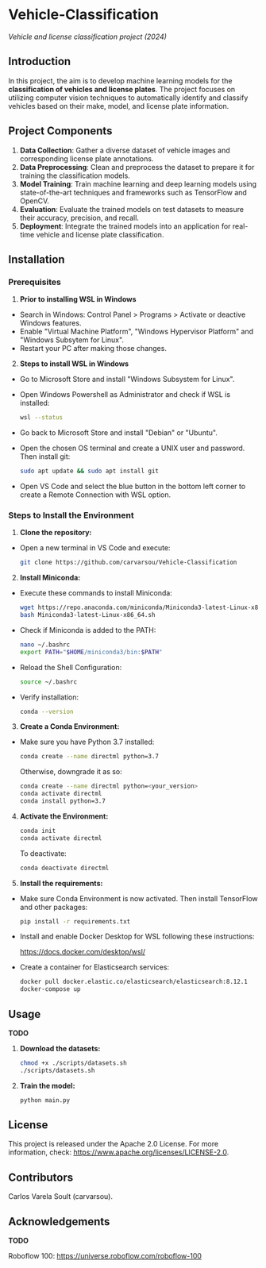 # Vehicle-Classification

*Vehicle and license classification project (2024)*

## Introduction

In this project, the aim is to develop machine learning models for the **classification of vehicles and license plates**. The project focuses on utilizing computer vision techniques to automatically identify and classify vehicles based on their make, model, and license plate information.

## Project Components
1. **Data Collection**: Gather a diverse dataset of vehicle images and corresponding license plate annotations.
2. **Data Preprocessing**: Clean and preprocess the dataset to prepare it for training the classification models.
3. **Model Training**: Train machine learning and deep learning models using state-of-the-art techniques and frameworks such as TensorFlow and OpenCV.
4. **Evaluation**: Evaluate the trained models on test datasets to measure their accuracy, precision, and recall.
5. **Deployment**: Integrate the trained models into an application for real-time vehicle and license plate classification.


## Installation

### Prerequisites

1. **Prior to installing WSL in Windows**
- Search in Windows: Control Panel > Programs > Activate or deactive Windows features.
- Enable "Virtual Machine Platform", "Windows Hypervisor Platform" and "Windows Subsytem for Linux".
- Restart your PC after making those changes.

2. **Steps to install WSL in Windows**
- Go to Microsoft Store and install "Windows Subsystem for Linux".
- Open Windows Powershell as Administrator and check if WSL is installed:

    ```bash
    wsl --status
    ```
- Go back to Microsoft Store and install "Debian" or "Ubuntu".
- Open the chosen OS terminal and create a UNIX user and password. Then install git:

    ```bash
    sudo apt update && sudo apt install git
    ```

- Open VS Code and select the blue button in the bottom left corner to create a Remote Connection with WSL option.

### Steps to Install the Environment

1. **Clone the repository:**

- Open a new terminal in VS Code and execute:

    ```bash
    git clone https://github.com/carvarsou/Vehicle-Classification
    ```

2. **Install Miniconda:**

- Execute these commands to install Miniconda:

    ```bash
    wget https://repo.anaconda.com/miniconda/Miniconda3-latest-Linux-x86_64.sh 
    bash Miniconda3-latest-Linux-x86_64.sh
    ```
- Check if Miniconda is added to the PATH:

    ```bash
    nano ~/.bashrc
    export PATH="$HOME/miniconda3/bin:$PATH"
    ```

- Reload the Shell Configuration:

    ```bash
    source ~/.bashrc
    ```

- Verify installation:

    ```bash
    conda --version
    ```

3. **Create a Conda Environment:**

- Make sure you have Python 3.7 installed:

    ```bash
    conda create --name directml python=3.7
    ```
  Otherwise, downgrade it as so:
    ```bash
    conda create --name directml python=<your_version>
    conda activate directml
    conda install python=3.7
    ```

4. **Activate the Environment:**

    ```bash
    conda init
    conda activate directml
    ```

    To deactivate:

    ```bash
    conda deactivate directml
    ```

5. **Install the requirements:**

- Make sure Conda Environment is now activated. Then install TensorFlow and other packages:

    ```bash
    pip install -r requirements.txt
    ```

- Install and enable Docker Desktop for WSL following these instructions:

    https://docs.docker.com/desktop/wsl/

- Create a container for Elasticsearch services:

    ```bash
    docker pull docker.elastic.co/elasticsearch/elasticsearch:8.12.1
    docker-compose up
    ```

## Usage

**TODO**

1. **Download the datasets:**

    ```bash
    chmod +x ./scripts/datasets.sh
    ./scripts/datasets.sh
    ```

2. **Train the model:**

    ```bash
    python main.py
    ```

## License

This project is released under the Apache 2.0 License. For more information, check: https://www.apache.org/licenses/LICENSE-2.0.

## Contributors

Carlos Varela Soult (carvarsou).

## Acknowledgements

**TODO**

Roboflow 100:
https://universe.roboflow.com/roboflow-100

